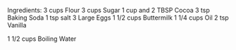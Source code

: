 Ingredients:
3 cups Flour
3 cups Sugar
1 cup and 2 TBSP Cocoa
3 tsp Baking Soda
1 tsp salt
3 Large Eggs
1 1/2 cups Buttermilk
1 1/4 cups Oil
2 tsp Vanilla

1 1/2 cups Boiling Water